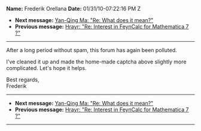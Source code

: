 **Name:** Frederik Orellana
**Date:** 01/31/10-07:22:16 PM Z

  - **Next message:** [Yan-Qing Ma: "Re: What does it mean?"](0582.html)
  - **Previous message:** [Hrayr: "Re: Interest in FeynCalc for
    Mathematica 7 ?"](0580.html)

-----

After a long period without spam, this forum has again been polluted.  

I've cleaned it up and made the home-made captcha above slightly more
complicated. Let's hope it helps.  

Best regards,  
Frederik  

-----

  - **Next message:** [Yan-Qing Ma: "Re: What does it mean?"](0582.html)
  - **Previous message:** [Hrayr: "Re: Interest in FeynCalc for
    Mathematica 7 ?"](0580.html)

-----

